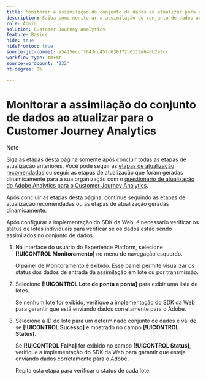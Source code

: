 ```yaml
---
title: Monitorar a assimilação do conjunto de dados ao atualizar para o Customer Journey Analytics
description: Saiba como monitorar a assimilação do conjunto de dados ao atualizar para o Customer Journey Analytics
role: Admin
solution: Customer Journey Analytics
feature: Basics
hide: true
hidefromtoc: true
source-git-commit: a5425eccff643cd45fd630172b0113e646b2a9cc
workflow-type: tm+mt
source-wordcount: '232'
ht-degree: 0%

---
```


# Monitorar a assimilação do conjunto de dados ao atualizar para o Customer Journey Analytics

>[!NOTE]
> 
>Siga as etapas desta página somente após concluir todas as etapas de atualização anteriores. Você pode seguir as [etapas de atualização recomendadas](/help/getting-started/cja-upgrade/cja-upgrade-recommendations.md#recommended-upgrade-steps-for-most-organizations) ou seguir as etapas de atualização que foram geradas dinamicamente para a sua organização com o [questionário de atualização do Adobe Analytics para o Customer Journey Analytics](https://gigazelle.github.io/cja-ttv/).
>
>Após concluir as etapas desta página, continue seguindo as etapas de atualização recomendadas ou as etapas de atualização geradas dinamicamente.

<!-- Should we single source this instead of duplicate it? The following steps were copied from: /help/data-ingestion/aepwebsdk.md-->

Após configurar a implementação do SDK da Web, é necessário verificar os status de lotes individuais para verificar se os dados estão sendo assimilados no conjunto de dados.

1. Na interface do usuário do Experience Platform, selecione **[!UICONTROL Monitoramento]** no menu de navegação esquerdo.

   O painel de Monitoramento é exibido. Esse painel permite visualizar os status dos dados de entrada da assimilação em lote ou por transmissão.

   <!-- insert screenshot -->

1. Selecione **[!UICONTROL Lote de ponta a ponta]** para exibir uma lista de lotes.

   Se nenhum lote for exibido, verifique a implementação do SDK da Web para garantir que está enviando dados corretamente para o Adobe.

   <!-- insert screenshot -->

1. Selecione a ID do lote para um determinado conjunto de dados e valide se **[!UICONTROL Sucesso]** é mostrado no campo **[!UICONTROL Status]**.

   Se **[!UICONTROL Falha]** for exibido no campo **[!UICONTROL Status]**, verifique a implementação do SDK da Web para garantir que esteja enviando dados corretamente para o Adobe.

   Repita esta etapa para verificar o status de cada lote.




